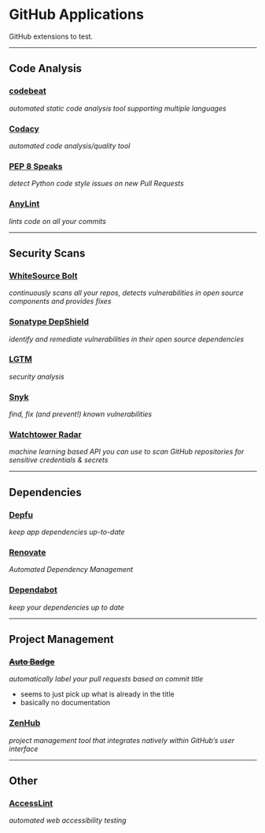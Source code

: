 GitHub Applications
===================

GitHub extensions to test.

---

Code Analysis
-------------

### [codebeat](https://github.com/marketplace/codebeat)

*automated static code analysis tool supporting multiple languages*

### [Codacy](https://github.com/marketplace/codacy)

*automated code analysis/quality tool*

### [PEP 8 Speaks](https://github.com/marketplace/pep-8-speaks)

*detect Python code style issues on new Pull Requests*

### [AnyLint](https://github.com/marketplace/anylint)

*lints code on all your commits*


---

Security Scans
--------------

### [WhiteSource Bolt](https://github.com/marketplace/whitesource-bolt)

*continuously scans all your repos, detects vulnerabilities in open source components and provides fixes*

### [Sonatype DepShield](https://github.com/marketplace/sonatype-depshield)

*identify and remediate vulnerabilities in their open source dependencies*

### [LGTM](https://github.com/marketplace/lgtm)

*security analysis*

### [Snyk](https://github.com/marketplace/snyk)

*find, fix (and prevent!) known vulnerabilities*

### [Watchtower Radar](https://github.com/marketplace/watchtower-radar)

*machine learning based API you can use to scan GitHub repositories for
sensitive credentials & secrets*


---

Dependencies
------------

### [Depfu](https://github.com/marketplace/depfu/plan/MDIyOk1hcmtldHBsYWNlTGlzdGluZ1BsYW4xNDg4#pricing-and-setup)

*keep app dependencies up-to-date*

### [Renovate](https://github.com/marketplace/renovate/plan/MDIyOk1hcmtldHBsYWNlTGlzdGluZ1BsYW45NTk=#pricing-and-setup)

*Automated Dependency Management*

### [Dependabot](https://github.com/marketplace/dependabot/plan/MDIyOk1hcmtldHBsYWNlTGlzdGluZ1BsYW4zNTQ=#pricing-and-setup)

*keep your dependencies up to date*


---

Project Management
------------------

### ~~[Auto Badge](https://github.com/marketplace/auto-badge)~~

*automatically label your pull requests based on commit title*

- seems to just pick up what is already in the title
- basically no documentation


### [ZenHub](https://github.com/marketplace/zenhub)

*project management tool that integrates natively within GitHub’s user interface*


---

Other
-----

### [AccessLint](https://github.com/marketplace/accesslint/plan/MDIyOk1hcmtldHBsYWNlTGlzdGluZ1BsYW41ODA=#pricing-and-setup)

*automated web accessibility testing*
